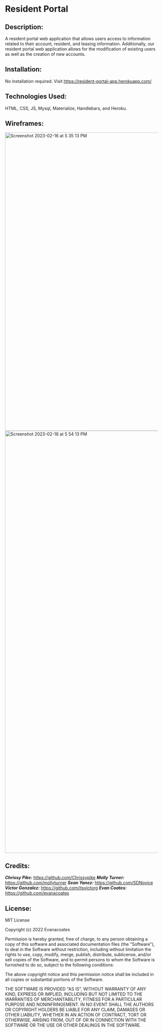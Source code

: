# Resident Portal

## Description:
A resident portal web application that allows users access to information related to their account, resident, and leasing information. Additionally, our resident portal web application allows for the modification of existing users as well as the creation of new accounts. 

## Installation:
No installation required. Visit https://resident-portal-app.herokuapp.com/

## Technologies Used:
HTML, CSS, JS, Mysql, Materialize, Handlebars, and Heroku.

## Wireframes:
<img width="980" alt="Screenshot 2023-02-16 at 5 35 13 PM" src="https://user-images.githubusercontent.com/113846878/219502498-5557dc4f-79dc-48e7-b707-8cae9212b1c5.png">
<img width="1387" alt="Screenshot 2023-02-16 at 5 54 13 PM" src="https://user-images.githubusercontent.com/113846878/219506313-a217bfe4-2824-4503-8eaa-47293da463c2.png">


## Credits:
***Chrissy Pike:*** https://github.com/Chrissypike
  ***Molly Turner:*** https://github.com/mollyturner
  ***Sean Yanez:*** https://github.com/SDNovice
  ***Victor Gonzalez:*** https://github.com/itsvictorg
  ***Evan Coates:*** https://github.com/evanacoates

## License:

MIT License

Copyright (c) 2022 Evanacoates

Permission is hereby granted, free of charge, to any person obtaining a copy of this software and associated documentation files (the "Software"), to deal in the Software without restriction, including without limitation the rights to use, copy, modify, merge, publish, distribute, sublicense, and/or sell copies of the Software, and to permit persons to whom the Software is furnished to do so, subject to the following conditions:

The above copyright notice and this permission notice shall be included in all copies or substantial portions of the Software.

THE SOFTWARE IS PROVIDED "AS IS", WITHOUT WARRANTY OF ANY KIND, EXPRESS OR IMPLIED, INCLUDING BUT NOT LIMITED TO THE WARRANTIES OF MERCHANTABILITY, FITNESS FOR A PARTICULAR PURPOSE AND NONINFRINGEMENT. IN NO EVENT SHALL THE AUTHORS OR COPYRIGHT HOLDERS BE LIABLE FOR ANY CLAIM, DAMAGES OR OTHER LIABILITY, WHETHER IN AN ACTION OF CONTRACT, TORT OR OTHERWISE, ARISING FROM, OUT OF OR IN CONNECTION WITH THE SOFTWARE OR THE USE OR OTHER DEALINGS IN THE SOFTWARE.

